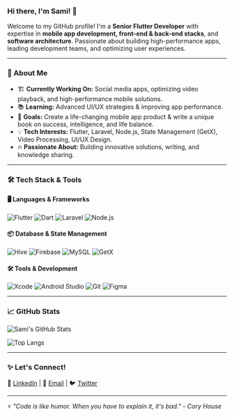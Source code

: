 ### Hi there, I'm Sami! 👋

Welcome to my GitHub profile! I'm a **Senior Flutter Developer** with expertise in **mobile app development, front-end & back-end stacks**, and **software architecture**. Passionate about building high-performance apps, leading development teams, and optimizing user experiences.

---

### 🚀 About Me
- 🏗 **Currently Working On:** Social media apps, optimizing video playback, and high-performance mobile solutions.
- 📚 **Learning:** Advanced UI/UX strategies & improving app performance.
- 🎯 **Goals:** Create a life-changing mobile app product & write a unique book on success, intelligence, and life balance.
- 💡 **Tech Interests:** Flutter, Laravel, Node.js, State Management (GetX), Video Processing, UI/UX Design.
- 🔥 **Passionate About:** Building innovative solutions, writing, and knowledge sharing.

---

### 🛠 Tech Stack & Tools

#### 🖥️ Languages & Frameworks
![Flutter](https://img.shields.io/badge/Flutter-%2302569B.svg?style=for-the-badge&logo=Flutter&logoColor=white)
![Dart](https://img.shields.io/badge/Dart-%230175C2.svg?style=for-the-badge&logo=dart&logoColor=white)
![Laravel](https://img.shields.io/badge/Laravel-%23FF2D20.svg?style=for-the-badge&logo=laravel&logoColor=white)
![Node.js](https://img.shields.io/badge/Node.js-%23339933.svg?style=for-the-badge&logo=node.js&logoColor=white)

#### 📦 Database & State Management
![Hive](https://img.shields.io/badge/Hive-%23EEC500.svg?style=for-the-badge&logo=hive&logoColor=white)
![Firebase](https://img.shields.io/badge/Firebase-%23FFCA28.svg?style=for-the-badge&logo=firebase&logoColor=black)
![MySQL](https://img.shields.io/badge/MySQL-%2300f.svg?style=for-the-badge&logo=mysql&logoColor=white)
![GetX](https://img.shields.io/badge/GetX-%23FF5F00.svg?style=for-the-badge&logo=getx&logoColor=white)

#### 🛠 Tools & Development
![Xcode](https://img.shields.io/badge/Xcode-%231575F9.svg?style=for-the-badge&logo=Xcode&logoColor=white)
![Android Studio](https://img.shields.io/badge/Android_Studio-%233DDC84.svg?style=for-the-badge&logo=android-studio&logoColor=black)
![Git](https://img.shields.io/badge/Git-%23F05032.svg?style=for-the-badge&logo=git&logoColor=white)
![Figma](https://img.shields.io/badge/Figma-%23F24E1E.svg?style=for-the-badge&logo=figma&logoColor=white)

---

### 📈 GitHub Stats
![Sami's GitHub Stats](https://github-readme-stats.vercel.app/api?username=sami7568-dev&show_icons=true&theme=radical)

![Top Langs](https://github-readme-stats.vercel.app/api/top-langs/?username=sami7568-dev&layout=compact&theme=radical)

---

### ✨ Let's Connect!
🔗 [LinkedIn](https://www.linkedin.com/in/sami-dev)  |  📧 [Email](mailto:sami@example.com)  |  🐦 [Twitter](https://twitter.com/samidev)

---

⚡ _"Code is like humor. When you have to explain it, it's bad." - Cory House_

